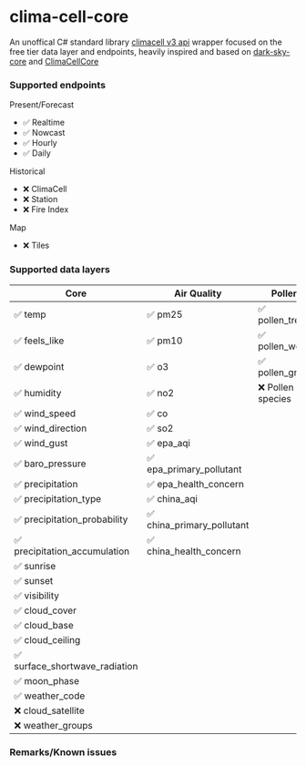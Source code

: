 # clima-cell-core

An unoffical C# standard library [climacell v3 api](https://developer.climacell.co/) wrapper focused on the free tier data layer and endpoints, heavily inspired and based on [dark-sky-core](https://github.com/amweiss/dark-sky-core) and [ClimaCellCore](https://github.com/algedabra/ClimaCellCore)

### Supported endpoints

Present/Forecast

- :white_check_mark: Realtime
- :white_check_mark: Nowcast
- :white_check_mark: Hourly
- :white_check_mark: Daily

Historical

- :x: ClimaCell
- :x: Station
- :x: Fire Index

Map

- :x: Tiles

### Supported data layers

| Core                                           | Air Quality                                | Pollen                          |
| ---------------------------------------------- | ------------------------------------------ | ------------------------------- |
| :white_check_mark: temp                        | :white_check_mark: pm25                    | :white_check_mark: pollen_tree  |
| :white_check_mark: feels_like                  | :white_check_mark: pm10                    | :white_check_mark: pollen_weed  |
| :white_check_mark: dewpoint                    | :white_check_mark: o3                      | :white_check_mark: pollen_grass |
| :white_check_mark: humidity                    | :white_check_mark: no2                     | :x: Pollen species              |
| :white_check_mark: wind_speed                  | :white_check_mark: co                      |
| :white_check_mark: wind_direction              | :white_check_mark: so2                     |
| :white_check_mark: wind_gust                   | :white_check_mark: epa_aqi                 |
| :white_check_mark: baro_pressure               | :white_check_mark: epa_primary_pollutant   |
| :white_check_mark: precipitation               | :white_check_mark: epa_health_concern      |
| :white_check_mark: precipitation_type          | :white_check_mark: china_aqi               |
| :white_check_mark: precipitation_probability   | :white_check_mark: china_primary_pollutant |
| :white_check_mark: precipitation_accumulation  | :white_check_mark: china_health_concern    |
| :white_check_mark: sunrise                     |                                            |
| :white_check_mark: sunset                      |                                            |
| :white_check_mark: visibility                  |                                            |
| :white_check_mark: cloud_cover                 |                                            |
| :white_check_mark: cloud_base                  |                                            |
| :white_check_mark: cloud_ceiling               |                                            |
| :white_check_mark: surface_shortwave_radiation |                                            |
| :white_check_mark: moon_phase                  |                                            |
| :white_check_mark: weather_code                |                                            |
| :x: cloud_satellite                            |                                            |
| :x: weather_groups                             |                                            |

### Remarks/Known issues

<!-- 
:exclamation:
:pushpin:
 -->
